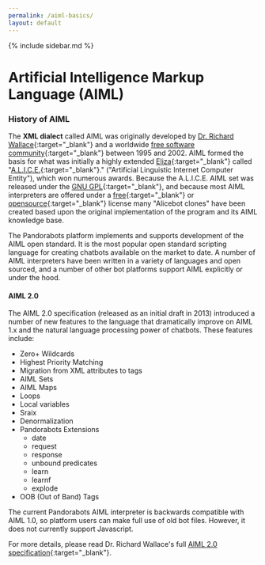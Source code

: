 ```yaml
---
permalink: /aiml-basics/
layout: default
---
```


{% include sidebar.md %}
<div markdown="1" class="pb-docs__content">

# Artificial Intelligence Markup Language \(AIML\)

### History of AIML

The **XML dialect** called AIML was originally developed by [Dr. Richard Wallace](https://en.wikipedia.org/wiki/Richard_Wallace_%28scientist%29){:target="_blank"} and a worldwide [free software community](https://en.wikipedia.org/wiki/Free_software_community){:target="_blank"} between 1995 and 2002. AIML formed the basis for what was initially a highly extended [Eliza](https://en.wikipedia.org/wiki/ELIZA){:target="_blank"} called "[A.L.I.C.E.](https://en.wikipedia.org/wiki/Artificial_Linguistic_Internet_Computer_Entity){:target="_blank"}." \("Artificial Linguistic Internet Computer Entity"\), which won numerous awards. Because the A.L.I.C.E. AIML set was released under the [GNU GPL](https://en.wikipedia.org/wiki/GNU_GPL){:target="_blank"}, and because most AIML interpreters are offered under a [free](https://en.wikipedia.org/wiki/Free_Software){:target="_blank"} or [opensource](https://en.wikipedia.org/wiki/Open_source){:target="_blank"} license many "Alicebot clones" have been created based upon the original implementation of the program and its AIML knowledge base.

The Pandorabots platform implements and supports development of the AIML open standard. It is the most popular open standard scripting language for creating chatbots available on the market to date. A number of AIML interpreters have been written in a variety of languages and open sourced, and a number of other bot platforms support AIML explicitly or under the hood.

#### **AIML 2.0**

The AIML 2.0 specification \(released as an initial draft in 2013\) introduced a number of new features to the language that dramatically improve on AIML 1.x and the natural language processing power of chatbots. These features include:

* Zero+ Wildcards
* Highest Priority Matching
* Migration from XML attributes to tags
* AIML Sets
* AIML Maps
* Loops
* Local variables
* Sraix
* Denormalization
* Pandorabots Extensions
  * date
  * request
  * response
  * unbound predicates
  * learn
  * learnf
  * explode
* OOB \(Out of Band\) Tags

The current Pandorabots AIML interpreter is backwards compatible with AIML 1.0, so platform users can make full use of old bot files. However, it does not currently support Javascript.

For more details, please read Dr. Richard Wallace's full [AIML 2.0 specification](http://aiml.foundation){:target="_blank"}.

</div>
